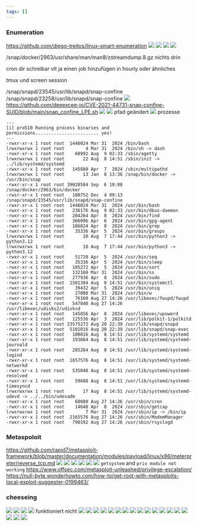 ```yaml
---
tags: []
---
```

### Enumeration
https://github.com/diego-treitos/linux-smart-enumeration
![](https://i.imgur.com/F9zDkLn.png)
![](https://i.imgur.com/O633WLy.png)
![](https://i.imgur.com/5a7zB2e.png)
![](https://i.imgur.com/hsFafaf.png)

/snap/docker/2963/usr/share/man/man8/zstreamdump.8.gz
nichts drin

cron dir schreibar
vlt ja einen job hinzufügen in hourly oder ähnliches

tmux und screen session

/snap/snapd/23545/usr/lib/snapd/snap-confine
/snap/snapd/23258/usr/lib/snapd/snap-confine
![](https://i.imgur.com/yHloWk4.png)
https://github.com/deeexcee-io/CVE-2021-44731-snap-confine-SUID/blob/main/snap_confine_LPE.sh
![](https://i.imgur.com/DNnqfLF.png)
![](https://i.imgur.com/LavBRO0.png)
pfad geändert
![](https://i.imgur.com/3Cci0Ko.png)
prozesse
```
---
[i] pro510 Running process binaries and permissions........................ yes!
---
-rwxr-xr-x 1 root root  1446024 Mar 31  2024 /bin/bash
lrwxrwxrwx 1 root root        4 Mar 31  2024 /bin/sh -> dash
-rwxr-xr-x 1 root root    60992 Aug  9 02:33 /sbin/agetty
lrwxrwxrwx 1 root root       22 Aug  8 14:51 /sbin/init -> ../lib/systemd/systemd
-rwxr-xr-x 1 root root   145880 Apr  7  2024 /sbin/multipathd
lrwxrwxrwx 1 root root       13 Jan  8 13:36 /snap/bin/docker -> /usr/bin/snap
-rwxr-xr-x 1 root root 39028584 Sep  6 19:08 /snap/docker/2963/bin/docker
-rwsr-xr-x 1 root root   180752 Dec  4 09:13 /snap/snapd/23545/usr/lib/snapd/snap-confine
-rwxr-xr-x 1 root root  1446024 Mar 31  2024 /usr/bin/bash
-rwxr-xr-x 1 root root   236176 Aug  9 02:33 /usr/bin/dbus-daemon
-rwxr-xr-x 1 root root   204264 Apr  8  2024 /usr/bin/find
-rwxr-xr-x 1 root root   366096 Apr  6  2024 /usr/bin/gpg-agent
-rwxr-xr-x 1 root root   186824 Apr  8  2024 /usr/bin/grep
-rwxr-xr-x 1 root root    35336 Apr  5  2024 /usr/bin/groups
lrwxrwxrwx 1 root root       10 Aug  7 17:44 /usr/bin/python3 -> python3.12
lrwxrwxrwx 1 root root       10 Aug  7 17:44 /usr/bin/python3 -> python3.12
-rwxr-xr-x 1 root root    51720 Apr  5  2024 /usr/bin/seq
-rwxr-xr-x 1 root root    35336 Apr  5  2024 /usr/bin/sleep
-rwxr-xr-x 1 root root   105272 Apr  5  2024 /usr/bin/sort
-rwxr-xr-x 1 root root   132168 Mar 31  2024 /usr/bin/ss
-rwsr-xr-x 1 root root   277936 Apr  8  2024 /usr/bin/sudo
-rwxr-xr-x 1 root root  1501304 Aug  8 14:51 /usr/bin/systemctl
-rwxr-xr-x 1 root root    39432 Apr  5  2024 /usr/bin/uniq
-rwxr-xr-x 1 root root    27008 Mar 31  2024 /usr/bin/w
-rwxr-xr-x 1 root root    76160 Aug 27 14:26 /usr/libexec/fwupd/fwupd
-rwxr-xr-x 1 root root   547840 Aug 27 14:26 /usr/libexec/udisks2/udisksd
-rwxr-xr-x 1 root root   145856 Apr  8  2024 /usr/libexec/upowerd
-rwxr-xr-x 1 root root   125536 Apr  3  2024 /usr/lib/polkit-1/polkitd
-rwxr-xr-x 1 root root 23575272 Aug 20 22:39 /usr/lib/snapd/snapd
-rwxr-xr-x 1 root root  5101016 Aug 20 22:39 /usr/lib/snapd/snap-exec
-rwxr-xr-x 1 root root   100816 Aug  8 14:51 /usr/lib/systemd/systemd
-rwxr-xr-x 1 root root   193664 Aug  8 14:51 /usr/lib/systemd/systemd-journald
-rwxr-xr-x 1 root root   285264 Aug  8 14:51 /usr/lib/systemd/systemd-logind
-rwxr-xr-x 1 root root  1657576 Aug  8 14:51 /usr/lib/systemd/systemd-networkd
-rwxr-xr-x 1 root root   535048 Aug  8 14:51 /usr/lib/systemd/systemd-resolved
-rwxr-xr-x 1 root root    59688 Aug  8 14:51 /usr/lib/systemd/systemd-timesyncd
lrwxrwxrwx 1 root root       17 Aug  8 14:51 /usr/lib/systemd/systemd-udevd -> ../../bin/udevadm
-rwxr-xr-x 1 root root    60080 Aug 27 14:26 /usr/sbin/cron
-rwxr-xr-x 1 root root    14648 Apr  8  2024 /usr/sbin/getcap
lrwxrwxrwx 1 root root        7 Mar 31  2024 /usr/sbin/ip -> /bin/ip
-rwxr-xr-x 1 root root  2165576 Aug 27 14:26 /usr/sbin/ModemManager
-rwxr-xr-x 1 root root   790192 Aug 27 14:26 /usr/sbin/rsyslogd

```
### Metaspoloit
https://github.com/rapid7/metasploit-framework/blob/master/documentation/modules/payload/linux/x86/meterpreter/reverse_tcp.md
![](https://i.imgur.com/jrRxLCJ.png)
![](https://i.imgur.com/z4GH9gS.png)
![](https://i.imgur.com/u5IPzTU.png)
![](https://i.imgur.com/d7BFPLf.png)
![](https://i.imgur.com/ipbLZcs.png)
![](https://i.imgur.com/Ll0fpsq.png)
`getsystem` and `priv module not working`
https://www.offsec.com/metasploit-unleashed/privilege-escalation/
https://null-byte.wonderhowto.com/how-to/get-root-with-metasploits-local-exploit-suggester-0199463/
### cheeseing
![](https://i.imgur.com/KVm5tNE.png)
![](https://i.imgur.com/jjWq4SC.png)
![](https://i.imgur.com/uL97iZY.png)
![](https://i.imgur.com/OzNwuu7.png)
funktioniert nicht
![](https://i.imgur.com/YNCbylp.png)
![](https://i.imgur.com/25myDQU.png)
![](https://i.imgur.com/dP6q0Qv.png)
![](https://i.imgur.com/das4VRz.png)
![](https://i.imgur.com/oYcAOK8.png)
![](https://i.imgur.com/gDQjXaa.png)
![](https://i.imgur.com/KsnAgwc.png)
![](https://i.imgur.com/ukrfnMt.png)
![](https://i.imgur.com/vvqHK0T.png)
![](https://i.imgur.com/AyXpJWX.png)
![](https://i.imgur.com/9Jdsj8k.png)
![](https://i.imgur.com/EM5QJMF.png)
![](https://i.imgur.com/QH5ri9x.png)
![](https://i.imgur.com/3zMFSdJ.png)
![](https://i.imgur.com/1PESSmT.png)
![](https://i.imgur.com/AQvwUsw.png)
![](https://i.imgur.com/g8LLTz8.png)
![](https://i.imgur.com/ld7yywm.png)
